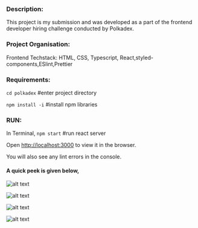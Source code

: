 <h3>Description:</h3>
This project is my submission and was developed as a part of the frontend developer hiring challenge conducted by Polkadex.


<h3>Project Organisation:</h3>
Frontend Techstack: HTML, CSS, Typescript, React,styled-components,ESlint,Prettier

<h3>Requirements:</h3>

```cd polkadex``` 
#enter project directory

```npm install -i``` 
#install npm libraries

<h3>RUN:</h3>

In Terminal,
```npm start``` 
#run react server

Open [http://localhost:3000](http://localhost:3000) to view it in the browser.

You will also see any lint errors in the console.

<h4>A quick peek is given below,</h4>

![alt text](https://github.com/Narcos101/Polkadex-Challenge/blob/main/images/ss4.png)

![alt text](https://github.com/Narcos101/Polkadex-Challenge/blob/main/images/ss1.png)

![alt text](https://github.com/Narcos101/Polkadex-Challenge/blob/main/images/ss2.png)

![alt text](https://github.com/Narcos101/Polkadex-Challenge/blob/main/images/ss3.png)
